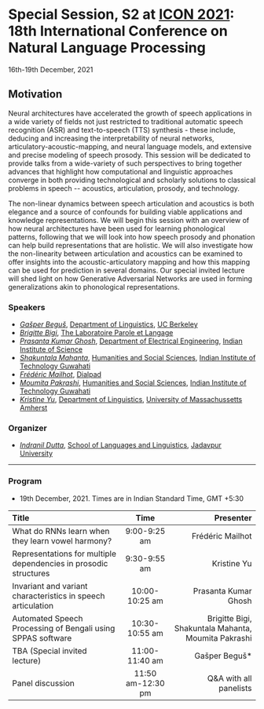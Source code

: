 <!-- # Representation of speech, articulatory dynamics, prosody and language in layers. What do the models know? -->
# Special Session, S2 at [ICON 2021](http://icon2021.nits.ac.in/): 18th International Conference on Natural Language Processing 
16th-19th December, 2021 
## Motivation
Neural architectures have accelerated the growth of speech applications in a wide variety of fields not just restricted to traditional automatic speech recognition (ASR) and text-to-speech (TTS) synthesis - these include, deducing and increasing the interpretability of neural networks, articulatory-acoustic-mapping, and neural language models, and extensive and precise modeling of speech prosody. This session will be dedicated to provide talks from a wide-variety of such perspectives to bring together advances that highlight how computational and linguistic approaches converge in both providing technological and scholarly solutions to classical problems in speech -- acoustics, articulation, prosody, and technology.

The non-linear dynamics between speech articulation and acoustics is both elegance and a source of confounds for building viable applications and knowledge representations. We will begin this session with an overview of how neural architectures have been used for learning phonological patterns, following that we will look into how speech prosody and phonation can help build representations that are holistic. We will also investigate how the non-linearity between articulation and acoustics can be examined to offer insights into the acoustic-articulatory mapping and how this mapping can be used for prediction in several domains. Our special invited lecture will shed light on how Generative Adversarial Networks are used in forming generalizations akin to phonological representations.

### Speakers
- [*Gašper Beguš*](https://gbegus.github.io/), [Department of Linguistics](https://lx.berkeley.edu/), [UC Berkeley](https://www.berkeley.edu/)
- [*Brigitte Bigi*](http://www2.lpl-aix.fr/~bigi/), [The Laboratoire Parole et Langage](https://www.lpl-aix.fr/en/welcome-to-lpl/)
- [*Prasanta Kumar Ghosh*](https://ee.iisc.ac.in/prasanta-kumar-ghosh/), [Department of Electrical Engineering](https://ee.iisc.ac.in/), [Indian Institute of Science](https://iisc.ac.in/)
- [*Shakuntala Mahanta*](https://www.iitg.ac.in/hss/faculty_page_profile.php?name=MzgvUVFIK2oydWpTaXFzNUJOUkExZz09), [Humanities and Social Sciences](https://www.iitg.ac.in/hss/), [Indian Institute of Technology Guwahati](https://www.iitg.ac.in/)
- [*Frédéric Mailhot*](https://www.linkedin.com/in/fmailhot/), [Dialpad](https://www.dialpad.com/)
- [*Moumita Pakrashi*](https://www.researchgate.net/profile/Moumita-Pakrashi), [Humanities and Social Sciences](https://www.iitg.ac.in/hss/), [Indian Institute of Technology Guwahati](https://www.iitg.ac.in/)
- [*Kristine Yu*](https://www.krisyu.org/), [Department of Linguistics](https://www.umass.edu/linguistics), [University of Massachussetts Amherst](https://www.umass.edu/)

### Organizer
- [*Indranil Dutta*](https://duttalab.github.io/indranil.html), [School of Languages and Linguistics](http://www.jaduniv.edu.in/view_department.php?deptid=143), [Jadavpur University](http://www.jaduniv.edu.in/)

---
### Program
- 19th December, 2021. Times are in Indian Standard Time, GMT +5:30

| Title 	| Time 	| Presenter 	|
|:---	|:---:	|---:	|
| What do RNNs learn when they learn vowel harmony? 	| 9:00-9:25 am 	| Frédéric Mailhot  	|
| Representations for multiple dependencies in prosodic structures 	| 9:30-9:55 am 	| Kristine Yu 	|
| Invariant and variant characteristics in speech articulation 	| 10:00-10:25 am 	| Prasanta Kumar Ghosh 	|
| Automated Speech Processing of Bengali using SPPAS software 	| 10:30-10:55 am 	| Brigitte Bigi, Shakuntala Mahanta, Moumita Pakrashi 	|
| TBA (Special invited lecture) 	| 11:00-11:40 am 	| Gašper Beguš* 	|
| Panel discussion 	| 11:50 am-12:30 pm 	| Q&A with all panelists 	|